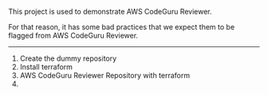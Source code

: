This project is used to demonstrate AWS CodeGuru Reviewer.

For that reason, it has some bad practices that we expect them to be flagged from AWS CodeGuru Reviewer.

---
1. Create the dummy repository
2. Install terraform
3. AWS CodeGuru Reviewer Repository with terraform
4.
